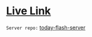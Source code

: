 <a href="https://today-flash.web.app/"><h1>Live Link</h1></a>
`Server repo:` <a href="https://github.com/sagazirobiul/today-flash-server">today-flash-server</a>

